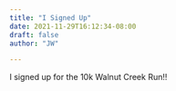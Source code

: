 ```yaml
---
title: "I Signed Up"
date: 2021-11-29T16:12:34-08:00
draft: false
author: "JW"

---
```


I signed up for the 10k Walnut Creek Run!!